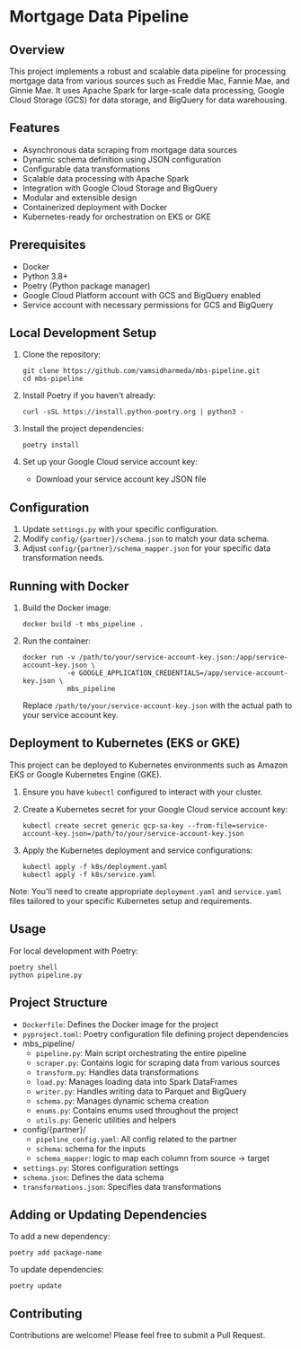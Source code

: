 # Mortgage Data Pipeline

## Overview

This project implements a robust and scalable data pipeline for processing mortgage data from various sources such as Freddie Mac, Fannie Mae, and Ginnie Mae. 
It uses Apache Spark for large-scale data processing, Google Cloud Storage (GCS) for data storage, and BigQuery for data warehousing.

## Features

- Asynchronous data scraping from mortgage data sources
- Dynamic schema definition using JSON configuration
- Configurable data transformations
- Scalable data processing with Apache Spark
- Integration with Google Cloud Storage and BigQuery
- Modular and extensible design
- Containerized deployment with Docker
- Kubernetes-ready for orchestration on EKS or GKE

## Prerequisites

- Docker
- Python 3.8+
- Poetry (Python package manager)
- Google Cloud Platform account with GCS and BigQuery enabled
- Service account with necessary permissions for GCS and BigQuery

## Local Development Setup

1. Clone the repository:
   ```
   git clone https://github.com/vamsidharmeda/mbs-pipeline.git
   cd mbs-pipeline
   ```

2. Install Poetry if you haven't already:
   ```
   curl -sSL https://install.python-poetry.org | python3 -
   ```

3. Install the project dependencies:
   ```
   poetry install
   ```

4. Set up your Google Cloud service account key:
   - Download your service account key JSON file

## Configuration

1. Update `settings.py` with your specific configuration.
2. Modify `config/{partner}/schema.json` to match your data schema.
3. Adjust `config/{partner}/schema_mapper.json` for your specific data transformation needs.

## Running with Docker

1. Build the Docker image:
   ```
   docker build -t mbs_pipeline .
   ```

2. Run the container:
   ```
   docker run -v /path/to/your/service-account-key.json:/app/service-account-key.json \
              -e GOOGLE_APPLICATION_CREDENTIALS=/app/service-account-key.json \
              mbs_pipeline
   ```

   Replace `/path/to/your/service-account-key.json` with the actual path to your service account key.

## Deployment to Kubernetes (EKS or GKE)

This project can be deployed to Kubernetes environments such as Amazon EKS or Google Kubernetes Engine (GKE). 

1. Ensure you have `kubectl` configured to interact with your cluster.

2. Create a Kubernetes secret for your Google Cloud service account key:
   ```
   kubectl create secret generic gcp-sa-key --from-file=service-account-key.json=/path/to/your/service-account-key.json
   ```

3. Apply the Kubernetes deployment and service configurations:
   ```
   kubectl apply -f k8s/deployment.yaml
   kubectl apply -f k8s/service.yaml
   ```

Note: You'll need to create appropriate `deployment.yaml` and `service.yaml` files tailored to your specific Kubernetes setup and requirements.

## Usage

For local development with Poetry:

```
poetry shell
python pipeline.py
```

## Project Structure

- `Dockerfile`: Defines the Docker image for the project
- `pyproject.toml`: Poetry configuration file defining project dependencies 
- mbs_pipeline/
  - `pipeline.py`: Main script orchestrating the entire pipeline
  - `scraper.py`: Contains logic for scraping data from various sources
  - `transform.py`: Handles data transformations
  - `load.py`: Manages loading data into Spark DataFrames
  - `writer.py`: Handles writing data to Parquet and BigQuery
  - `schema.py`: Manages dynamic schema creation
  - `enums.py`: Contains enums used throughout the project
  - `utils.py`: Generic utilities and helpers
- config/{partner}/
  - `pipeline_config.yaml`: All config related to the partner
  - `schema`: schema for the inputs
  - `schema_mapper`: logic to map each column from source -> target
- `settings.py`: Stores configuration settings
- `schema.json`: Defines the data schema
- `transformations.json`: Specifies data transformations

## Adding or Updating Dependencies

To add a new dependency:

```
poetry add package-name
```

To update dependencies:

```
poetry update
```

## Contributing

Contributions are welcome! Please feel free to submit a Pull Request.